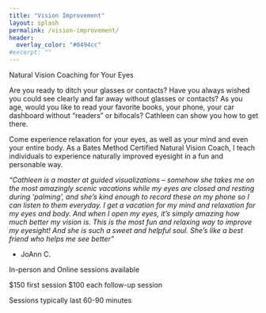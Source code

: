 ```yaml
---
title: "Vision Improvement"
layout: splash
permalink: /vision-improvement/
header:
  overlay_color: "#0494cc"
#excerpt: ""
---
```


Natural Vision Coaching for Your Eyes

Are you ready to ditch your glasses or contacts? Have you always wished you could see clearly and far away without glasses or contacts? As you age, would you like to read your favorite books, your phone, your car dashboard without “readers” or bifocals? Cathleen can show you how to get there.

Come experience relaxation for your eyes, as well as your mind and even your entire body. As a Bates Method Certified Natural Vision Coach, I teach individuals to experience naturally improved eyesight in a fun and personable way.

<i>“Cathleen is a master at guided visualizations – somehow she takes me on the most amazingly scenic vacations while my eyes are closed and resting during ‘palming’, and she’s kind enough to record these on my phone so I can listen to them everyday. I get a vacation for my mind and relaxation for my eyes and body. And when I open my eyes, it’s simply amazing how much better my vision is. This is the most fun and relaxing way to improve my eyesight! And she is such a sweet and helpful soul. She’s like a best friend who helps me see better”</i> 
- JoAnn C.

In-person and Online sessions available 

$150 first session
$100 each follow-up session

Sessions typically last 60-90 minutes

